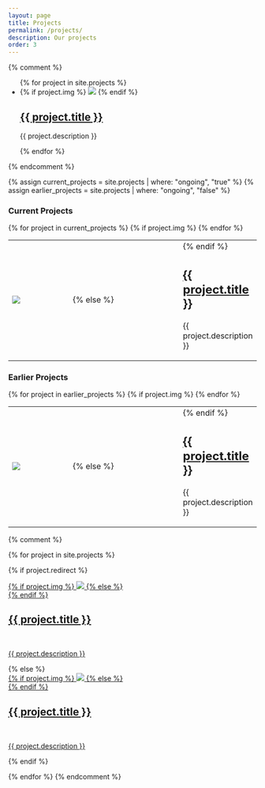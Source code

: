 ```yaml
---
layout: page
title: Projects
permalink: /projects/
description: Our projects
order: 3
---
```

{% comment %}
<div class="project-list">
	<ul class="post-list">
	{% for project in site.projects %}
	<div class="project-item">
	<li>
	{% if project.img %}
	<img class="thumbnail" src="{{ project.img | prepend: site.baseurl | prepend: site.url }}"/>
	{% endif %}
	<h2><a class="project-title" href="{{ project.url | prepend: site.baseurl | prepend: site.url }}">{{ project.title }}</a></h2>
	<p>{{ project.description }}</p>
	</li>
	</div>
	{% endfor %}
	</ul>
</div>
{% endcomment %}

{% assign current_projects = site.projects | where: "ongoing", "true" %}
{% assign earlier_projects = site.projects | where: "ongoing", "false" %}

### Current Projects
<table class="project-list">
<colgroup>
<col width="35%" />
<col width="65%" />
</colgroup>
	<tbody>
	{% for project in current_projects %}
	<tr class="project-item">
		{% if project.img %}
			<td class="project-image">
			<img class="thumbnail" src="{{ project.img | prepend: site.baseurl | prepend: site.url }}"/>
			</td>
			<td>
		{% else %}
			<td colspan="2">
		{% endif %}
   	<h2 class="project-title"><a href="{{ project.url | prepend: site.baseurl | prepend: site.url }}">{{ project.title }}</a></h2>
	<p>{{ project.description }}</p>
	</td>
	</tr>
	{% endfor %}
	</tbody>
</table>


### Earlier Projects

<table class="project-list">
<colgroup>
<col width="35%" />
<col width="65%" />
</colgroup>
	<tbody>
	{% for project in earlier_projects %}
	<tr class="project-item">
		{% if project.img %}
			<td class="project-image">
			<img class="thumbnail" src="{{ project.img | prepend: site.baseurl | prepend: site.url }}"/>
			</td>
			<td>
		{% else %}
			<td colspan="2">
		{% endif %}
   	<h2 class="project-title"><a href="{{ project.url | prepend: site.baseurl | prepend: site.url }}">{{ project.title }}</a></h2>
	<p>{{ project.description }}</p>
	</td>
	</tr>
	{% endfor %}
	</tbody>
</table>



{% comment %}

{% for project in site.projects %}

{% if project.redirect %}
<div class="project">
    <div class="thumbnail">
        <a href="{{ project.redirect }}" target="_blank">
        {% if project.img %}
        <img class="thumbnail" src="{{ project.img | prepend: site.baseurl | prepend: site.url }}"/>
        {% else %}
        <div class="thumbnail blankbox"></div>
        {% endif %}    
        <span>
            <h2>{{ project.title }}</h2>
            <br/>
            <p>{{ project.description }}</p>
        </span>
        </a>
    </div>
</div>
{% else %}

<div class="project ">
    <div class="thumbnail">
        <a href="{{ project.url | prepend: site.baseurl | prepend: site.url }}">
        {% if project.img %}
        <img class="thumbnail" src="{{ project.img | prepend: site.baseurl | prepend: site.url }}"/>
        {% else %}
        <div class="thumbnail blankbox"></div>
        {% endif %}    
        <span>
            <h2>{{ project.title }}</h2>
            <br/>
            <p>{{ project.description }}</p>
        </span>
        </a>
    </div>
</div>

{% endif %}

{% endfor %}
{% endcomment %}
